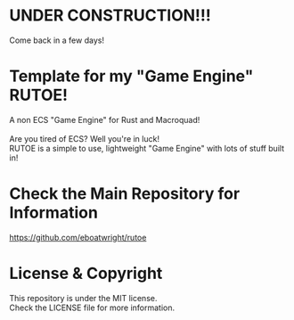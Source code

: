 # UNDER CONSTRUCTION!!!
 Come back in a few days!

# Template for my "Game Engine" RUTOE!
 A non ECS "Game Engine" for Rust and Macroquad!<br><br>
 Are you tired of ECS? Well you're in luck!<br>
 RUTOE is a simple to use, lightweight "Game Engine" with lots of stuff built in!

# Check the Main Repository for Information
 https://github.com/eboatwright/rutoe

# License & Copyright
 This repository is under the MIT license.<br>
 Check the LICENSE file for more information.